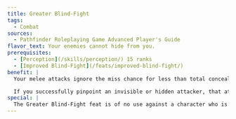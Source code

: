 ```yaml
---
title: Greater Blind-Fight
tags:
  - Combat
sources:
  - Pathfinder Roleplaying Game Advanced Player's Guide
flavor_text: Your enemies cannot hide from you.
prerequisites:
  - [Perception](/skills/perception/) 15 ranks
  - [Improved Blind-Fight](/feats/improved-blind-fight/)
benefit: |
  Your melee attacks ignore the miss chance for less than total concealment, and you treat opponents with total concealment as if they had normal concealment (20% miss chance instead of 50%). You may still reroll a miss chance percentile roll as normal.

  If you successfully pinpoint an invisible or hidden attacker, that attacker gets no advantages related to hitting you with ranged attacks, regardless of the range. That is, you don't lose your Dexterity bonus to Armor Class, and the attacker doesn't get the usual +2 bonus for being invisible.
special: |
  The Greater Blind-Fight feat is of no use against a character who is the subject of a [*blink*](/spells/blink/) spell.
---
```



